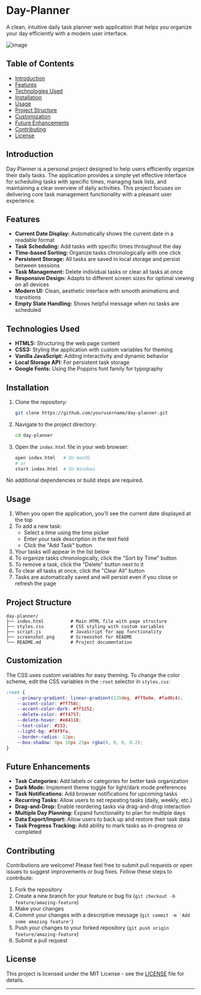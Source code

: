 # Day-Planner


A clean, intuitive daily task planner web application that helps you organize your day efficiently with a modern user interface.

![image](https://github.com/user-attachments/assets/835eb9a5-f156-4bd1-94e0-e850b713fd70)


## Table of Contents
* [Introduction](#introduction)
* [Features](#features)
* [Technologies Used](#technologies-used)
* [Installation](#installation)
* [Usage](#usage)
* [Project Structure](#project-structure)
* [Customization](#customization)
* [Future Enhancements](#future-enhancements)
* [Contributing](#contributing)
* [License](#license)

## Introduction

Day Planner is a personal project designed to help users efficiently organize their daily tasks. The application provides a simple yet effective interface for scheduling tasks with specific times, managing task lists, and maintaining a clear overview of daily activities. This project focuses on delivering core task management functionality with a pleasant user experience.

## Features

* **Current Date Display:** Automatically shows the current date in a readable format
* **Task Scheduling:** Add tasks with specific times throughout the day
* **Time-based Sorting:** Organize tasks chronologically with one click
* **Persistent Storage:** All tasks are saved in local storage and persist between sessions
* **Task Management:** Delete individual tasks or clear all tasks at once
* **Responsive Design:** Adapts to different screen sizes for optimal viewing on all devices
* **Modern UI:** Clean, aesthetic interface with smooth animations and transitions
* **Empty State Handling:** Shows helpful message when no tasks are scheduled

## Technologies Used

* **HTML5:** Structuring the web page content
* **CSS3:** Styling the application with custom variables for theming
* **Vanilla JavaScript:** Adding interactivity and dynamic behavior
* **Local Storage API:** For persistent task storage
* **Google Fonts:** Using the Poppins font family for typography

## Installation

1. Clone the repository:
   ```bash
   git clone https://github.com/yourusername/day-planner.git
   ```

2. Navigate to the project directory:
   ```bash
   cd day-planner
   ```

3. Open the `index.html` file in your web browser:
   ```bash
   open index.html   # On macOS
   # or
   start index.html  # On Windows
   ```

No additional dependencies or build steps are required.

## Usage

1. When you open the application, you'll see the current date displayed at the top
2. To add a new task:
   - Select a time using the time picker
   - Enter your task description in the text field
   - Click the "Add Task" button
3. Your tasks will appear in the list below
4. To organize tasks chronologically, click the "Sort by Time" button
5. To remove a task, click the "Delete" button next to it
6. To clear all tasks at once, click the "Clear All" button
7. Tasks are automatically saved and will persist even if you close or refresh the page

## Project Structure

```
day-planner/
├── index.html          # Main HTML file with page structure
├── styles.css          # CSS styling with custom variables
├── script.js           # JavaScript for app functionality
├── screenshot.png      # Screenshot for README
└── README.md           # Project documentation
```

## Customization

The CSS uses custom variables for easy theming. To change the color scheme, edit the CSS variables in the `:root` selector in `styles.css`:

```css
:root {
    --primary-gradient: linear-gradient(135deg, #ff9a9e, #fad0c4);
    --accent-color: #ff758c;
    --accent-color-dark: #ff5252;
    --delete-color: #ff4757;
    --delete-hover: #e84118;
    --text-color: #333;
    --light-bg: #f8f9fa;
    --border-radius: 12px;
    --box-shadow: 0px 10px 25px rgba(0, 0, 0, 0.2);
}
```

## Future Enhancements

* **Task Categories:** Add labels or categories for better task organization
* **Dark Mode:** Implement theme toggle for light/dark mode preferences
* **Task Notifications:** Add browser notifications for upcoming tasks
* **Recurring Tasks:** Allow users to set repeating tasks (daily, weekly, etc.)
* **Drag-and-Drop:** Enable reordering tasks via drag-and-drop interaction
* **Multiple Day Planning:** Expand functionality to plan for multiple days
* **Data Export/Import:** Allow users to back up and restore their task data
* **Task Progress Tracking:** Add ability to mark tasks as in-progress or completed

## Contributing

Contributions are welcome! Please feel free to submit pull requests or open issues to suggest improvements or bug fixes. Follow these steps to contribute:

1. Fork the repository
2. Create a new branch for your feature or bug fix (`git checkout -b feature/amazing-feature`)
3. Make your changes
4. Commit your changes with a descriptive message (`git commit -m 'Add some amazing feature'`)
5. Push your changes to your forked repository (`git push origin feature/amazing-feature`)
6. Submit a pull request

## License

This project is licensed under the MIT License - see the [LICENSE](LICENSE) file for details.

---
